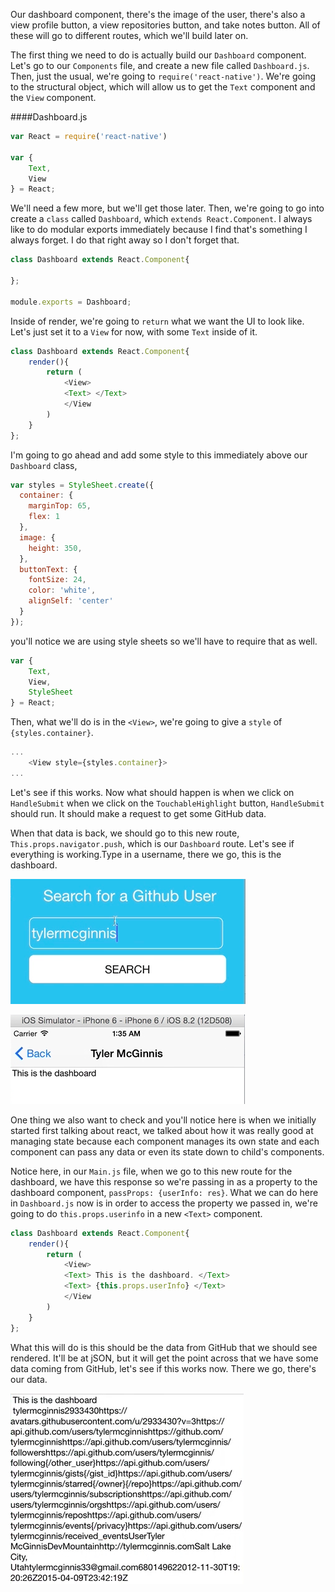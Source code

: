 Our dashboard component, there's the image of the user, there's also a view profile button, a view repositories button, and take notes button. All of these will go to different routes, which we'll build later on.

The first thing we need to do is actually build our `Dashboard` component. Let's go to our `Components` file, and create a new file called `Dashboard.js`. Then, just the usual, we're going to `require('react-native')`. We're going to the structural object, which will allow us to get the `Text` component and the `View` component.

####Dashboard.js
```javascript
var React = require('react-native')

var {
    Text, 
    View
} = React;
```

We'll need a few more, but we'll get those later. Then, we're going to go into create a `class` called `Dashboard`, which `extends React.Component`. I always like to do modular exports immediately because I find that's something I always forget. I do that right away so I don't forget that.

```javascript
class Dashboard extends React.Component{

};

module.exports = Dashboard;
```

Inside of render, we're going to `return` what we want the UI to look like. Let's just set it to a `View` for now, with some `Text` inside of it. 

```javascript
class Dashboard extends React.Component{
    render(){
        return (
            <View>
            <Text> </Text>
            </View
        )
    }
};
```

I'm going to go ahead and add some style to this immediately above our `Dashboard` class, 

```javascript
var styles = StyleSheet.create({
  container: {
    marginTop: 65,
    flex: 1
  },
  image: {
    height: 350,
  },
  buttonText: {
    fontSize: 24,
    color: 'white',
    alignSelf: 'center'
  }
});
```

you'll notice we are using style sheets so we'll have to require that as well.

```javascript
var {
    Text, 
    View,
    StyleSheet
} = React;
```

Then, what we'll do is in the `<View>`, we're going to give a `style` of `{styles.container}`.

```javascript
...
    <View style={styles.container}>
...
```

Let's see if this works. Now what should happen is when we click on `HandleSubmit` when we click on the `TouchableHighlight` button, `HandleSubmit` should run. It should make a request to get some GitHub data.

When that data is back, we should go to this new route, `This.props.navigator.push`, which is our `Dashboard` route. Let's see if everything is working.Type in a username, there we go, this is the dashboard. 

![Typing Github Username into the Input Box](../images/react-pass-data-when-changing-routes-in-react-native-typing-name-into-inbox.png)

![The Dashboard is Working](../images/react-pass-data-when-changing-routes-in-react-native-dashboard-is-working.png)

One thing we also want to check and you'll notice here is when we initially started first talking about react, we talked about how it was really good at managing state because each component manages its own state and each component can pass any data or even its state down to child's components.

Notice here, in our `Main.js` file, when we go to this new route for the dashboard, we have this response so we're passing in as a property to the dashboard component, `passProps: {userInfo: res}`. What we can do here in `Dashboard.js` now is in order to access the property we passed in, we're going to do `this.props.userinfo` in a new `<Text>` component.

```javascript
class Dashboard extends React.Component{
    render(){
        return (
            <View>
            <Text> This is the dashboard. </Text>
            <Text> {this.props.userInfo} </Text>
            </View
        )
    }
};
```

What this will do is this should be the data from GitHub that we should see rendered. It'll be at jSON, but it will get the point across that we have some data coming from GitHub, let's see if this works now. There we go, there's our data.

![There is our Data](../images/react-pass-data-when-changing-routes-in-react-native-our-data.png)